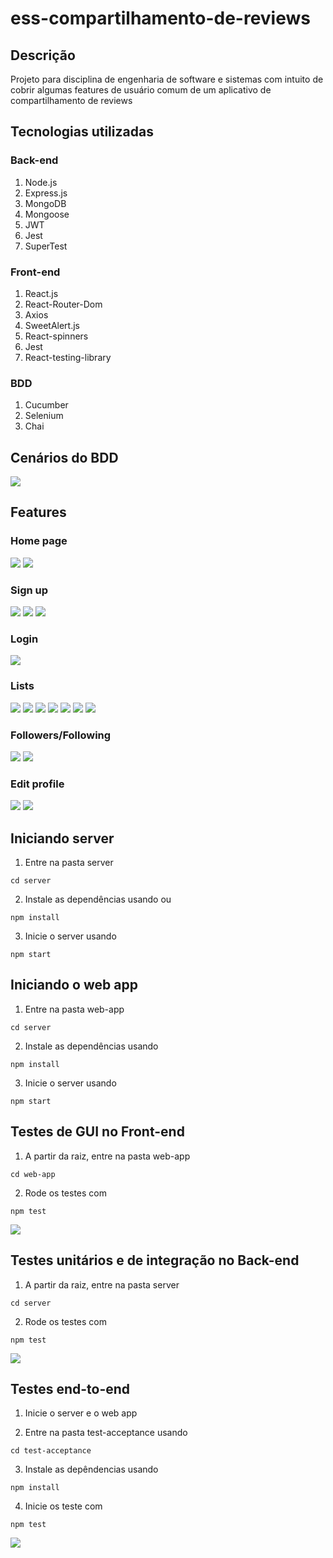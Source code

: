 # ess-compartilhamento-de-reviews

## Descrição
Projeto para disciplina de engenharia de software e sistemas com intuito de cobrir algumas features de usuário comum de um aplicativo de compartilhamento de reviews

## Tecnologias utilizadas

### Back-end
1. Node.js
2. Express.js
3. MongoDB
4. Mongoose
5. JWT
6. Jest
7. SuperTest

### Front-end
1. React.js
2. React-Router-Dom
3. Axios
4. SweetAlert.js
5. React-spinners
6. Jest
7. React-testing-library

### BDD
1. Cucumber
2. Selenium
3. Chai

## Cenários do BDD
<img src="imgs/scenarios.png"/>

## Features

### Home page
<img src="imgs/feature-home-page.png"/>
<img src="imgs/feature-home-page-2.png"/>

### Sign up
<img src="imgs/feature-sign-up-1.png"/>
<img src="imgs/feature-sign-up-2.png"/>
<img src="imgs/feature-sign-up-3.png"/>

### Login
<img src="imgs/feature-login.png"/>

### Lists
<img src="imgs/feature-lists-1.png"/>
<img src="imgs/feature-lists-2.png"/>
<img src="imgs/feature-lists-3.png"/>
<img src="imgs/feature-lists-4.png"/>
<img src="imgs/feature-lists-5.png"/>
<img src="imgs/feature-lists-6.png"/>
<img src="imgs/feature-lists-7.png"/>

### Followers/Following
<img src="imgs/feature-followers-1.png"/>
<img src="imgs/feature-followers-2.png"/>

### Edit profile
<img src="imgs/feature-edit-profile-1.png"/>
<img src="imgs/feature-edit-profile-2.png"/>

## Iniciando server

1. Entre na pasta server
```
cd server
```

2. Instale as dependências usando
ou
```
npm install
```

3. Inicie o server usando
```
npm start
```

## Iniciando o web app

1. Entre na pasta web-app
```
cd server
```

2. Instale as dependências usando
```
npm install
```

3. Inicie o server usando
```
npm start
```

## Testes de GUI no Front-end

1. A partir da raiz, entre na pasta web-app
```
cd web-app
```
2. Rode os testes com
```
npm test
```
<img src="imgs/react-tests.png"/>

## Testes unitários e de integração no Back-end

1. A partir da raiz, entre na pasta server
```
cd server
```
2. Rode os testes com
```
npm test
```
<img src="imgs/server-tests.png"/>


## Testes end-to-end

1. Inicie o server e o web app

2. Entre na pasta test-acceptance usando
```
cd test-acceptance
```

3. Instale as depêndencias usando
```
npm install
```

4. Inicie os teste com
```
npm test
```
<img src="imgs/end-to-end-tests.png"/>


